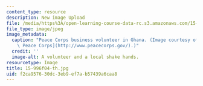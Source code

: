 ```yaml
---
content_type: resource
description: New image Upload
file: /media/https%3A/open-learning-course-data-rc.s3.amazonaws.com/15-996-cross-cultural-leadership-fall-2004/f2ca957630dc3eb9ef7ab57439a6caa8_15-996f04-th.jpg
file_type: image/jpeg
image_metadata:
  caption: "Peace Corps business volunteer in Ghana. (Image courtesy of the\_[U.S.\
    \ Peace Corps](http://www.peacecorps.gov/).)"
  credit: ''
  image-alt: A volunteer and a local shake hands.
resourcetype: Image
title: 15-996f04-th.jpg
uid: f2ca9576-30dc-3eb9-ef7a-b57439a6caa8
---
```

